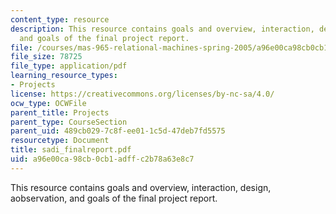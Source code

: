 ```yaml
---
content_type: resource
description: This resource contains goals and overview, interaction, design, aobservation,
  and goals of the final project report.
file: /courses/mas-965-relational-machines-spring-2005/a96e00ca98cb0cb1adffc2b78a63e8c7_sadi_finalreport.pdf
file_size: 78725
file_type: application/pdf
learning_resource_types:
- Projects
license: https://creativecommons.org/licenses/by-nc-sa/4.0/
ocw_type: OCWFile
parent_title: Projects
parent_type: CourseSection
parent_uid: 489cb029-7c8f-ee01-1c5d-47deb7fd5575
resourcetype: Document
title: sadi_finalreport.pdf
uid: a96e00ca-98cb-0cb1-adff-c2b78a63e8c7
---
```

This resource contains goals and overview, interaction, design, aobservation, and goals of the final project report.